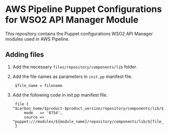 # AWS Pipeline Puppet Configurations for WSO2 API Manager Module

This repository contains the Puppet configurations WSO2 API Manager modules used in AWS Pipeline.

## Adding files
1. Add the necessary `files/repository/components/lib` folder. 
2. Add the file names as parameters in `init.pp` manifest file.
        
        $file_name = filename
2. Add the following code in init.pp  manifest file.
    
        file { "$carbon_home/$product-$product_version/repository/components/lib/${file_name}":
            mode   => '0754',
            source => "puppet:///modules/${module_name}/repository/components/lib/${file_name}",
        }